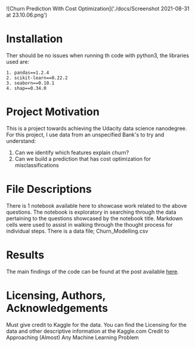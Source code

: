 
![Churn Prediction With Cost Optimization]('./docs/Screenshot 2021-08-31 at 23.10.06.png')



# Installation
Ther should be no issues when running th code with python3, the libraries used are:

    1. pandas==1.2.4
    2. scikit-learn==0.22.2
    3. seaborn==0.10.1
    4. shap==0.34.0

# Project Motivation
This is a project towards achieving the Udacity data science nanodegree.
For this project, I use data from an unspecified Bank's to try and understand:

1. Can we identify which features explain churn?
2. Can we build a prediction that has cost optimization for misclassifications


# File Descriptions
There is 1 notebook available here to showcase work related to the above questions. 
The notebook is exploratory in searching through the data pertaining to the questions showcased by the notebook title. Markdown cells were used to assist in walking through the thought process for individual steps.
There is a data file; Churn_Modelling.csv

# Results
The main findings of the code can be found at the post available [here](https://medium.com/@hitchthegoon/5-things-you-should-do-to-reduce-churn-with-costs-optimization-f9d0d45f6cf5).

# Licensing, Authors, Acknowledgements
Must give credit to Kaggle for the data. You can find the Licensing for the data and other descriptive information at the Kaggle.com
Credit to Approaching (Almost) Any Machine Learning Problem
